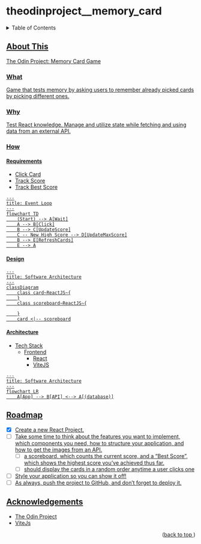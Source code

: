 # theodinproject__memory_card
<a name="readme-top"></a>
<details>
    <summary>Table of Contents</summary>
    <ol>
        <li>
            <a href="#about-this">About This</a>
            <ul>
                <li><a href="#what">What</li>
                <li><a href="#why">Why</li>
                <li><a href="#how">How</li>
            </ul>
        </li>
        <li><a href="#roadmap">Roadmap</li>
        <li><a href="#acknowledgements">Acknowledgements</li>
    </ol>
</details>

## About This

The Odin Project: Memory Card Game

### What

Game that tests memory by asking users to remember already picked cards by picking different ones.

### Why

Test React knowledge.
Manage and utilize state while fetching and using data from an external API.

### How
#### Requirements
* Click Card
* Track Score
* Track Best Score
```mermaid
---
title: Event Loop
---
flowchart TD
    (Start) --> A[Wait]
    A --> B[Click]
    B --> C[UpdateScore]
    C -- New High Score --> D[UpdateMaxScore]
    B --> E[RefreshCards]
    E --> A
```
#### Design
```mermaid
---
title: Software Architecture
---
classDiagram
    class card~ReactJS~{
    }
    class scoreboard~ReactJS~{

    }
    card <|-- scoreboard
```
#### Architecture
* Tech Stack
    * Frontend
        * React
        * ViteJS

```mermaid
---
title: Software Architecture
---
flowchart LR
    A[App] --> B[API] <--> A[(database)]

```
## Roadmap
- [x] Create a new React Project.
- [ ] Take some time to think about the features you want to implement, which components you need, how to structure your application, and how to get the images from an API.
    - [ ] a scoreboard, which counts the current score, and a “Best Score”, which shows the highest score you’ve achieved thus far.
    - [ ] should display the cards in a random order anytime a user clicks one
- [ ] Style your application so you can show it off!
- [ ] As always, push the project to GitHub, and don’t forget to deploy it.

## Acknowledgements
* [The Odin Project](https://www.theodinproject.com/)
* [ViteJs](https://vitejs.dev)
<p align="right">(<a href="#readme-top">back to top </a>)</p>